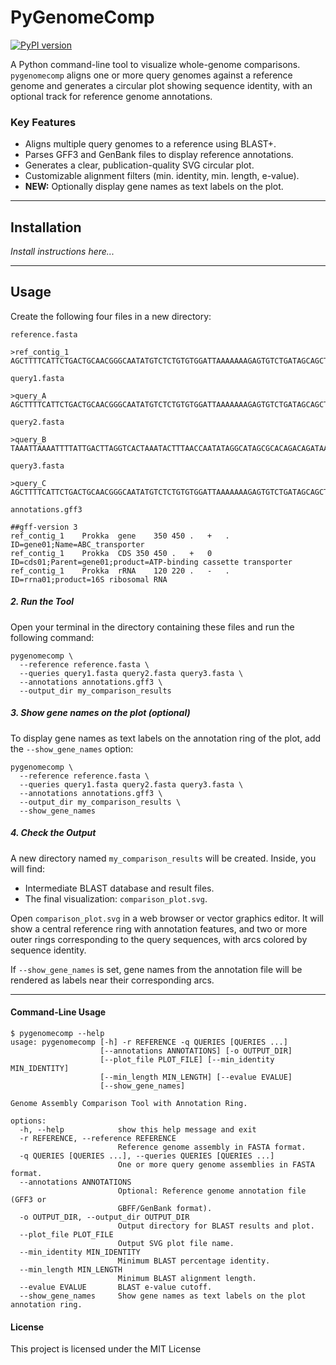 # PyGenomeComp

[![PyPI version](https://badge.fury.io/py/pygenomecomp.svg)](https://badge.fury.io/py/pygenomecomp)

A Python command-line tool to visualize whole-genome comparisons. `pygenomecomp` aligns one or more query genomes against a reference genome and generates a circular plot showing sequence identity, with an optional track for reference genome annotations.

### Key Features

* Aligns multiple query genomes to a reference using BLAST+.
* Parses GFF3 and GenBank files to display reference annotations.
* Generates a clear, publication-quality SVG circular plot.
* Customizable alignment filters (min. identity, min. length, e-value).
* **NEW:** Optionally display gene names as text labels on the plot.

---

## Installation

*Install instructions here...*

---

## Usage

Create the following four files in a new directory:

`reference.fasta`
```
>ref_contig_1
AGCTTTTCATTCTGACTGCAACGGGCAATATGTCTCTGTGTGGATTAAAAAAAGAGTGTCTGATAGCAGCTTCTGAACTGGTTACCTGCCGTGAGTAAATTAAAATTTTATTGACTTAGGTCACTAAATACTTTAACCAATATAGGCATAGCGCACAGACAGATAAAAATTACAGAGTACACAACATCCATGAAAC
```
`query1.fasta`
```
>query_A
AGCTTTTCATTCTGACTGCAACGGGCAATATGTCTCTGTGTGGATTAAAAAAAGAGTGTCTGATAGCAGCTTCTGAACTGGTTACCTGCCGTGAGTAAAT
```
`query2.fasta`
```
>query_B
TAAATTAAAATTTTATTGACTTAGGTCACTAAATACTTTAACCAATATAGGCATAGCGCACAGACAGATAAAAATTACAGAGTACACAACATCCATGAAAC
```
`query3.fasta`
```
>query_C
AGCTTTTCATTCTGACTGCAACGGGCAATATGTCTCTGTGTGGATTAAAAAAAGAGTGTCTGATAGCAGCTTCTGAACTGGTTACCTGCCGTGAGTAAATTAAAATTTTATTGACTTAGGTCACTAAATACTTTAACCAATATAGGCATAGCGCACAGACAGATAAAAATTACAGAGTACACAACATCCATGAAAC
```
`annotations.gff3`
```
##gff-version 3
ref_contig_1	Prokka	gene	350	450	.	+	.	ID=gene01;Name=ABC_transporter
ref_contig_1	Prokka	CDS	350	450	.	+	0	ID=cds01;Parent=gene01;product=ATP-binding cassette transporter
ref_contig_1	Prokka	rRNA	120	220	.	-	.	ID=rrna01;product=16S ribosomal RNA
```

##### 2. Run the Tool
Open your terminal in the directory containing these files and run the following command:
```
pygenomecomp \
  --reference reference.fasta \
  --queries query1.fasta query2.fasta query3.fasta \
  --annotations annotations.gff3 \
  --output_dir my_comparison_results
```

##### 3. Show gene names on the plot (optional)
To display gene names as text labels on the annotation ring of the plot, add the `--show_gene_names` option:
```
pygenomecomp \
  --reference reference.fasta \
  --queries query1.fasta query2.fasta query3.fasta \
  --annotations annotations.gff3 \
  --output_dir my_comparison_results \
  --show_gene_names
```

##### 4. Check the Output
A new directory named `my_comparison_results` will be created. Inside, you will find:

- Intermediate BLAST database and result files.
- The final visualization: `comparison_plot.svg`.

Open `comparison_plot.svg` in a web browser or vector graphics editor. It will show a central reference ring with annotation features, and two or more outer rings corresponding to the query sequences, with arcs colored by sequence identity.

If `--show_gene_names` is set, gene names from the annotation file will be rendered as labels near their corresponding arcs.

---

#### Command-Line Usage

```
$ pygenomecomp --help
usage: pygenomecomp [-h] -r REFERENCE -q QUERIES [QUERIES ...]
                    [--annotations ANNOTATIONS] [-o OUTPUT_DIR]
                    [--plot_file PLOT_FILE] [--min_identity MIN_IDENTITY]
                    [--min_length MIN_LENGTH] [--evalue EVALUE]
                    [--show_gene_names]

Genome Assembly Comparison Tool with Annotation Ring.

options:
  -h, --help            show this help message and exit
  -r REFERENCE, --reference REFERENCE
                        Reference genome assembly in FASTA format.
  -q QUERIES [QUERIES ...], --queries QUERIES [QUERIES ...]
                        One or more query genome assemblies in FASTA format.
  --annotations ANNOTATIONS
                        Optional: Reference genome annotation file (GFF3 or
                        GBFF/GenBank format).
  -o OUTPUT_DIR, --output_dir OUTPUT_DIR
                        Output directory for BLAST results and plot.
  --plot_file PLOT_FILE
                        Output SVG plot file name.
  --min_identity MIN_IDENTITY
                        Minimum BLAST percentage identity.
  --min_length MIN_LENGTH
                        Minimum BLAST alignment length.
  --evalue EVALUE       BLAST e-value cutoff.
  --show_gene_names     Show gene names as text labels on the plot annotation ring.
```

#### License
This project is licensed under the MIT License
